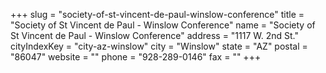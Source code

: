 +++
slug = "society-of-st-vincent-de-paul-winslow-conference"
title = "Society of St Vincent de Paul - Winslow Conference"
name = "Society of St Vincent de Paul - Winslow Conference"
address = "1117 W. 2nd St."
cityIndexKey = "city-az-winslow"
city = "Winslow"
state = "AZ"
postal = "86047"
website = ""
phone = "928-289-0146"
fax = ""
+++
